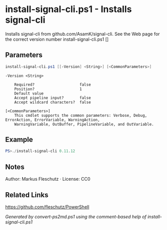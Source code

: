 # install-signal-cli.ps1 - Installs signal-cli

Installs signal-cli from github.com/AsamK/signal-cli. See the Web page for the correct version number
install-signal-cli.ps1 [<version>]

## Parameters
```powershell
install-signal-cli.ps1 [[-Version] <String>] [<CommonParameters>]

```

```
-Version <String>
    
    Required?                    false
    Position?                    1
    Default value                
    Accept pipeline input?       false
    Accept wildcard characters?  false
```

```
[<CommonParameters>]
    This cmdlet supports the common parameters: Verbose, Debug, ErrorAction, ErrorVariable, WarningAction, 
    WarningVariable, OutBuffer, PipelineVariable, and OutVariable.
```

## Example
```powershell
PS>./install-signal-cli 0.11.12
```


## Notes
Author: Markus Fleschutz · License: CC0

## Related Links
https://github.com/fleschutz/PowerShell

*Generated by convert-ps2md.ps1 using the comment-based help of install-signal-cli.ps1*
